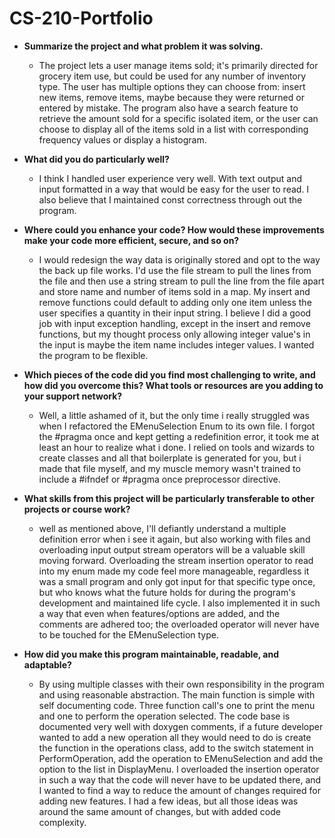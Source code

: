 # CS-210-Portfolio

- **Summarize the project and what problem it was solving.**
  - The project lets a user manage items sold; it's primarily directed for grocery item use, but could be used for any number of inventory type. The user has multiple options they can choose from: insert new items, remove items, maybe because they were returned or entered by mistake. The program also have a search feature to retrieve the amount sold for a specific isolated item, or the user can choose to display all of the items sold in a list with corresponding frequency values or display a histogram.

- **What did you do particularly well?**
    - I think I handled user experience very well. With text output and input formatted in a way that would be easy for the user to read. I also believe that I maintained const correctness through out the program. 
  
- **Where could you enhance your code? How would these improvements make your code more efficient, secure, and so on?**
    - I would redesign the way data is originally stored and opt to the way the back up file works. I'd use the file stream to pull the lines from the file
      and then use a string stream to pull the line from the file apart and store name and number of items sold in a map. My insert and remove functions could
      default to adding only one item unless the user specifies a quantity in their input string. I believe I did a good job with input exception handling, except in the insert and remove functions, but my thought process only allowing integer value's in the input is maybe the item name includes integer values. I wanted the program to be flexible.

- **Which pieces of the code did you find most challenging to write, and how did you overcome this? What tools or resources are you adding to your support network?**
    - Well, a little ashamed of it, but the only time i really struggled was when I refactored the EMenuSelection Enum to its own file. I forgot the #pragma once and kept getting a redefinition error, it took me at least an hour to realize what i done. I relied on tools and wizards to create classes and all that boilerplate is generated for you, but i made that file myself, and my muscle memory wasn't trained to include a #ifndef or #pragma once preprocessor directive.

- **What skills from this project will be particularly transferable to other projects or course work?**
    - well as mentioned above, I'll defiantly understand a multiple definition error when i see it again, but also working with files and overloading input output stream operators will be a valuable skill moving forward. Overloading the stream insertion operator to read into my enum made my code feel more manageable, regardless it was a small program and only got input for that specific type once, but who knows what the future holds for during the program's development and maintained life cycle. I also implemented it in such a way that even when features/options are added, and the comments are adhered too; the overloaded operator will never have to be touched for the EMenuSelection type.
  
- **How did you make this program maintainable, readable, and adaptable?**
    - By using multiple classes with their own responsibility in the program and using reasonable abstraction. The main function is simple with self documenting code. Three function call's one to print the menu and one to perform the operation selected. The code base is documented very well with doxygen comments, if a future developer wanted to add a new operation all they would need to do is create the function in the operations class, add to the switch statement in PerformOperation, add the operation to EMenuSelection and add the option to the list in DisplayMenu. I overloaded the insertion operator in such a way that the code will never have to be updated there, and I wanted to find a way to reduce the amount of changes required for adding new features. I had a few ideas, but all those ideas was around the same amount of changes, but with added code complexity.
